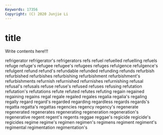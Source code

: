 ```yaml
---
Keywords: 17356
Copyright: (C) 2020 Junjie Li
---
```


# title

Write contents here!!!

refrigerator 
refrigerator's 
refrigerators 
refs 
refuel 
refuelled
refuelling 
refuels 
refuge 
refuge's 
refugee 
refugee's 
refugees 
refuges 
refulgence 
refulgence's
refulgent 
refund 
refund's 
refundable 
refunded 
refunding 
refunds 
refurbish 
refurbished 
refurbishes
refurbishing 
refurbishment 
refurbishment's 
refurbishments 
refurnish 
refurnished 
refurnishes 
refurnishing 
refusal 
refusal's
refusals 
refuse 
refuse's 
refused 
refuses 
refusing 
refutation 
refutation's 
refutations 
refute
refuted 
refutes 
refuting 
regain 
regained 
regaining 
regains 
regal 
regale 
regaled
regales 
regalia 
regalia's 
regaling 
regally 
regard 
regard's 
regarded 
regarding 
regardless
regards 
regards's 
regatta 
regatta's 
regattas 
regencies 
regency 
regency's 
regenerate 
regenerated
regenerates 
regenerating 
regeneration 
regeneration's 
regenerative 
regent 
regent's 
regents 
reggae 
reggae's
regicide 
regicide's 
regicides 
regime 
regime's 
regimen 
regimen's 
regimens 
regiment 
regiment's
regimental 
regimentation 
regimentation's 

